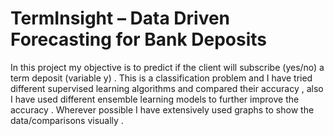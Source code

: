 # TermInsight – Data Driven Forecasting for Bank Deposits 
In this project my objective is to predict if the client will subscribe (yes/no) a term deposit (variable y) . This is a classification problem and I have tried different 
supervised learning algorithms and compared their accuracy , also I have used different ensemble learning models to further improve the accuracy . Wherever possible I have 
extensively used graphs to show the data/comparisons visually .
